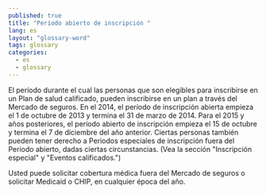 ```yaml
---
published: true
title: "Período abierto de inscripción "
lang: es
layout: "glossary-word"
tags: glossary
categories:
  - es
  - glossary
---
```




El período durante el cual las personas que son elegibles para inscribirse en un Plan de salud calificado, pueden inscribirse en un plan a través del Mercado de seguros. En el 2014, el período de inscripción abierta empieza el 1 de octubre de 2013 y termina el 31 de marzo de 2014. Para el 2015 y años posteriores, el período abierto de inscripción empieza el 15 de octubre y termina el 7 de diciembre del año anterior. Ciertas personas también pueden tener derecho a Periodos especiales de inscripción fuera del Periodo abierto, dadas ciertas circunstancias. (Vea la sección "Inscripción especial" y "Eventos calificados.")

Usted puede solicitar cobertura médica fuera del Mercado de seguros o solicitar Medicaid o CHIP, en cualquier época del año.

